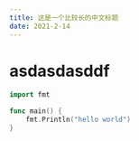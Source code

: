 ```yaml
---
title: 这是一个比较长的中文标题
date: 2021-2-14
---
```


# asdasdasddf





``` go
import fmt

func main() {
    fmt.Println("hello world")
}
```



